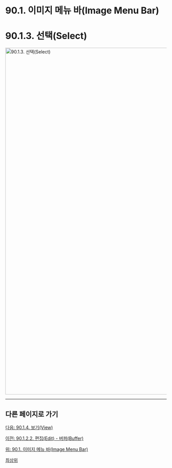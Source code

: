 # 90.1. 이미지 메뉴 바(Image Menu Bar)
# 90.1.3. 선택(Select)

<img width="1080" alt="90.1.3. 선택(Select)" environment="MacOS:Sonoma 14.2.1 GIMP 2.10.36" src="https://github.com/wonder13662/gimp/assets/15767104/752b4ef7-9216-4e89-968e-319c4994fff3">

***

## 다른 페이지로 가기

[다음: 90.1.4. 보기(View)](./90-01-04-view.md)

[이전: 90.1.2.2. 편집(Edit) - 버퍼(Buffer)](./90-01-02-editx-02-buffer.md)

[위: 90.1. 이미지 메뉴 바(Image Menu Bar)](./90-01-00-image-menu-bar.md)

[최상위](./00-home.md)
